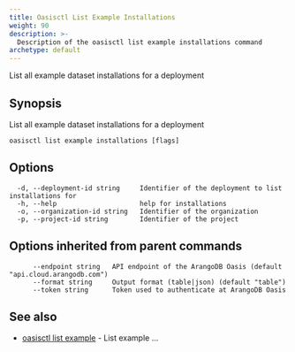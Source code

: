 ```yaml
---
title: Oasisctl List Example Installations
weight: 90
description: >-
  Description of the oasisctl list example installations command
archetype: default
---
```

List all example dataset installations for a deployment

## Synopsis

List all example dataset installations for a deployment

```
oasisctl list example installations [flags]
```

## Options

```
  -d, --deployment-id string     Identifier of the deployment to list installations for
  -h, --help                     help for installations
  -o, --organization-id string   Identifier of the organization
  -p, --project-id string        Identifier of the project
```

## Options inherited from parent commands

```
      --endpoint string   API endpoint of the ArangoDB Oasis (default "api.cloud.arangodb.com")
      --format string     Output format (table|json) (default "table")
      --token string      Token used to authenticate at ArangoDB Oasis
```

## See also

* [oasisctl list example](list-example.md)	 - List example ...

